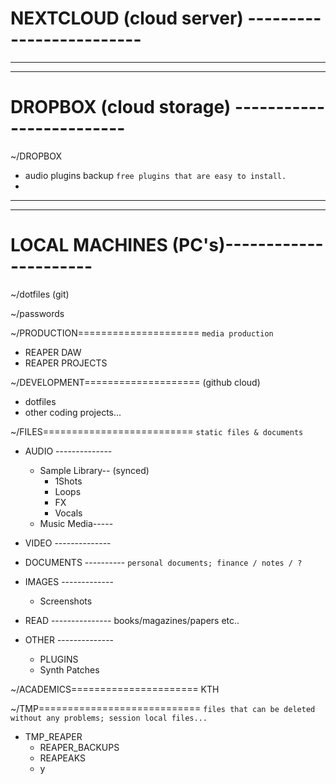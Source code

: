 
# NEXTCLOUD (cloud server) -------------------------


--------------------------------------------------------------------------------------
--------------------------------------------------------------------------------------


# DROPBOX (cloud storage) -------------------------


~/DROPBOX
  - audio plugins backup `free plugins that are easy to install.`
  - 



--------------------------------------------------------------------------------------
--------------------------------------------------------------------------------------


# LOCAL MACHINES (PC's)----------------------


~/dotfiles (git)

~/passwords


~/PRODUCTION===================== `media production`
  - REAPER DAW
  - REAPER PROJECTS


~/DEVELOPMENT==================== (github cloud)
  - dotfiles
  - other coding projects...


~/FILES========================== `static files & documents`
  - AUDIO --------------
    - Sample Library-- (synced)
      * 1Shots
      * Loops
      * FX
      * Vocals
    - Music Media-----
    
  - VIDEO --------------
  
  - DOCUMENTS ---------- `personal documents; finance / notes / ?`
  
  - IMAGES -------------
    * Screenshots

  - READ ---------------
    books/magazines/papers etc..
  
  - OTHER --------------
    - PLUGINS 
    * Synth Patches


~/ACADEMICS======================
  KTH


~/TMP============================ `files that can be deleted without any problems; session local files...`
  - TMP_REAPER
    * REAPER_BACKUPS
    * REAPEAKS
    * y


